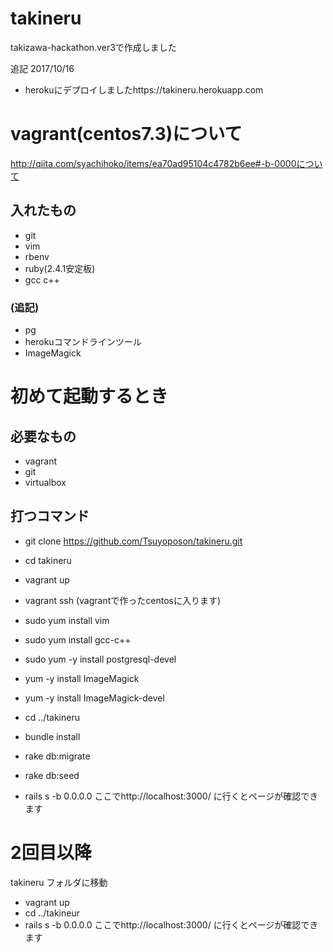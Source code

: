 # takineru
takizawa-hackathon.ver3で作成しました

追記 2017/10/16
- herokuにデプロイしましたhttps://takineru.herokuapp.com





# vagrant(centos7.3)について
http://qiita.com/syachihoko/items/ea70ad95104c4782b6ee#-b-0000について
## 入れたもの
- git
- vim
- rbenv
- ruby(2.4.1安定板)
- gcc c++
### (追記)
- pg
- herokuコマンドラインツール
- ImageMagick

# 初めて起動するとき
## 必要なもの
- vagrant
- git
- virtualbox
## 打つコマンド
- git clone https://github.com/Tsuyoposon/takineru.git
- cd takineru
- vagrant up
- vagrant ssh (vagrantで作ったcentosに入ります)

- sudo yum install vim
- sudo yum install gcc-c++
- sudo yum -y install postgresql-devel
- yum -y install ImageMagick
- yum -y install ImageMagick-devel

- cd ../takineru
- bundle install
- rake db:migrate
- rake db:seed
- rails s -b 0.0.0.0
ここでhttp://localhost:3000/ に行くとページが確認できます

# 2回目以降
takineru フォルダに移動
- vagrant up
- cd ../takineur
- rails s -b 0.0.0.0
ここでhttp://localhost:3000/ に行くとページが確認できます
